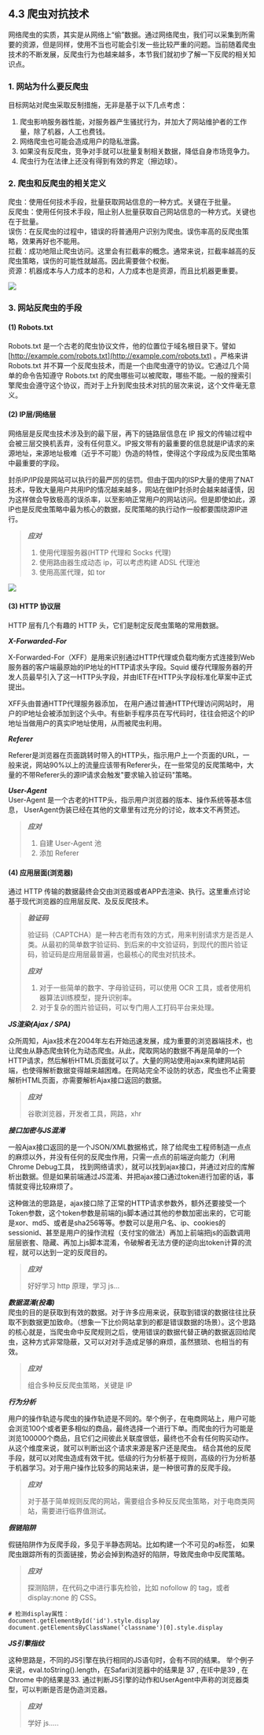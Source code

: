 ## 4.3 爬虫对抗技术

网络爬虫的实质，其实是从网络上“偷”数据。通过网络爬虫，我们可以采集到所需要的资源，但是同样，使用不当也可能会引发一些比较严重的问题。当前随着爬虫技术的不断发展，反爬虫行为也越来越多，本节我们就初步了解一下反爬的相关知识点。

### 1. 网站为什么要反爬虫

目标网站对爬虫采取反制措施，无非是基于以下几点考虑：

1. 爬虫影响服务器性能，对服务器产生骚扰行为，并加大了网站维护者的工作量，除了机器，人工也费钱。
2. 网络爬虫也可能会造成用户的隐私泄露。
3. 如果没有反爬虫，竞争对手就可以批量复制相关数据，降低自身市场竞争力。
4. 爬虫行为在法律上还没有得到有效的界定（擦边球）。

### 2. 爬虫和反爬虫的相关定义

爬虫：使用任何技术手段，批量获取网站信息的一种方式。关键在于批量。  
反爬虫：使用任何技术手段，阻止别人批量获取自己网站信息的一种方式。关键也在于批量。  
误伤：在反爬虫的过程中，错误的将普通用户识别为爬虫。误伤率高的反爬虫策略，效果再好也不能用。  
拦截：成功地阻止爬虫访问。这里会有拦截率的概念。通常来说，拦截率越高的反爬虫策略，误伤的可能性就越高。因此需要做个权衡。  
资源：机器成本与人力成本的总和，人力成本也是资源，而且比机器更重要。

![](/assets/spider1.png)

### 3. 网站反爬虫的手段

#### \(1\) Robots.txt

Robots.txt 是一个古老的爬虫协议文件，他的位置位于域名根目录下。譬如 [http://example.com/robots.txt](http://example.com/robots.txt) 。严格来讲 Robots.txt 并不算一个反爬虫技术，而是一个由爬虫遵守的协议。它通过几个简单的命令告知遵守 Robots.txt 的爬虫哪些可以被爬取，哪些不能。一般的搜索引擎爬虫会遵守这个协议，而对于上升到爬虫技术对抗的层次来说，这个文件毫无意义。

#### \(2\) IP层/网络层

网络层是反爬虫技术涉及到的最下层，再下的链路层信息在 IP 报文的传输过程中会被三层交换机丢弃，没有任何意义。IP报文带有的最重要的信息就是IP请求的来源地址，来源地址极难（近乎不可能）伪造的特性，使得这个字段成为反爬虫策略中最重要的字段。

封杀IP/IP段是网站可以执行的最严厉的惩罚。但由于国内的ISP大量的使用了NAT技术，导致大量用户共用IP的情况越来越多，网站在做IP封杀时会越来越谨慎，因为这样做会导致极高的误杀率，以至影响正常用户的网站访问。但是即使如此，源IP也是反爬虫策略中最为核心的数据，反爬策略的执行动作一般都要围绕源IP进行。

> _**应对**_
>
> 1. 使用代理服务器\(HTTP 代理和 Socks 代理\)
> 2. 使用路由器生成动态 ip，可以考虑构建 ADSL 代理池
> 3. 使用高匿代理，如 tor

![](/assets/路由器重连.png)

#### \(3\) HTTP 协议层

HTTP 层有几个有趣的 HTTP 头，它们是制定反爬虫策略的常用数据。

_**X-Forwarded-For**_

X-Forwarded-For（XFF）是用来识别通过HTTP代理或负载均衡方式连接到Web服务器的客户端最原始的IP地址的HTTP请求头字段。Squid 缓存代理服务器的开发人员最早引入了这一HTTP头字段，并由IETF在HTTP头字段标准化草案中正式提出。

XFF头由普通HTTP代理服务器添加， 在用户通过普通HTTP代理访问网站时， 用户的IP地址会被添加到这个头中。有些新手程序员在写代码时，往往会把这个的IP地址当做用户的真实IP地址使用，从而被爬虫利用。

_**Referer**_

Referer是浏览器在页面跳转时带入的HTTP头，指示用户上一个页面的URL，一般来说，网站90%以上的流量应该带有Referer头，在一些常见的反爬策略中，大量的不带Referer头的源IP请求会触发"要求输入验证码"策略。

_**User-Agent**_  
User-Agent 是一个古老的HTTP头，指示用户浏览器的版本、操作系统等基本信息， UserAgent伪装已经在其他的文章里有过充分的讨论，故本文不再赘述。

> _**应对**_
>
> 1. 自建 User-Agent 池
> 2. 添加 Referer

#### \(4\) 应用层面\(浏览器\)

通过 HTTP 传输的数据最终会交由浏览器或者APP去渲染、执行。这里重点讨论基于现代浏览器的应用层反爬、及反反爬技术。

> _**验证码**_
>
> 验证码（CAPTCHA）是一种古老而有效的方式，用来判别请求方是否是人类。从最初的简单数字验证码、到后来的中文验证码，到现代的图片验证码，验证码是应用层最普遍，也最核心的爬虫对抗技术。
>
> _**应对**_
>
> 1. 对于一些简单的数字、字母验证码，可以使用 OCR 工具，或者使用机器算法训练模型，提升识别率。
> 2. 对于复杂的图片验证码，可以专门用人工打码平台来处理。

_**JS渲染\(Ajax / SPA\)**_

众所周知，Ajax技术在2004年左右开始迅速发展，成为重要的浏览器端技术，也让爬虫从静态爬虫转化为动态爬虫。从此，爬取网站的数据不再是简单的一个HTTP请求，然后解析HTML页面就可以了。大量的网站使用ajax来构建网站前端，也使得解析数据变得越来越困难。在网站完全不设防的状态，爬虫也不止需要解析HTML页面，亦需要解析Ajax接口返回的数据。

> _**应对**_
>
> 谷歌浏览器，开发者工具，网路，xhr

_**接口加密与JS混淆**_

一般Ajax接口返回的是一个JSON/XML数据格式，除了给爬虫工程师制造一点点的麻烦以外，并没有任何的反爬虫作用，只需一点点的前端逆向能力（利用Chrome Debug工具， 找到网络请求），就可以找到ajax接口，并通过对应的库解析出数据。但是如果前端通过JS混淆、并把ajax接口通过token进行加密的话，事情就变得比较麻烦了。

这种做法的思路是，ajax接口除了正常的HTTP请求参数外，额外还要接受一个Token参数，这个token参数是前端的js脚本通过其他的参数加密出来的，它可能是xor、md5、或者是sha256等等。参数可以是用户名、ip、cookies的sessionid、甚至是用户的操作流程（支付宝的做法）再加上前端把js的函数调用层层嵌套、隐藏、再加上js脚本混淆，令破解者无法方便的逆向出token计算的流程，就可以达到一定的反爬目的。

> _**应对**_
>
> 好好学习 http 原理，学习 js...

_**数据混淆\(投毒\)**_  
爬虫的目的是获取到有效的数据。对于许多应用来说，获取到错误的数据往往比获取不到数据更加致命。（想象一下比价网站拿到的都是错误数据的场景）。这个思路的核心就是，当爬虫命中反爬规则之后，使用错误的数据代替正确的数据返回给爬虫，这种方式非常隐蔽，又可以对对手造成足够的麻烦，虽然猥琐、也相当的有效。

> _**应对**_
>
> 组合多种反反爬虫策略，关键是 IP

_**行为分析**_

用户的操作轨迹与爬虫的操作轨迹是不同的。举个例子，在电商网站上，用户可能会浏览100个或者更多相似的商品，最终选择一个进行下单。而爬虫的行为可能是浏览100000个商品，且它们之间彼此关联度很低，最终也不会有任何购买动作。从这个维度来说，就可以判断出这个请求来源是客户还是爬虫。 结合其他的反爬手段，就可以对爬虫造成有效干扰。低级的行为分析基于规则，高级的行为分析基于机器学习。对于用户操作比较多的网站来讲，是一种很可靠的反爬手段。

> _**应对**_
>
> 对于基于简单规则反爬的网站，需要组合多种反反爬虫策略，对于电商类网站，需要进行临界值测试。

_**假链陷阱**_

假链陷阱作为反爬手段，多见于半静态网站。比如构建一个不可见的a标签， 如果爬虫跟踪所有的页面链接，势必会掉到构造好的陷阱，导致爬虫命中反爬策略。

> _**应对**_
>
> 探测陷阱，在代码之中进行事先检验，比如 nofollow 的 tag，或者 display:none 的 CSS。

```
# 检测display属性：
document.getElementById('id').style.display
document.getElementsByClassName(’classname')[0].style.display
```

_**JS引擎指纹**_

这种思路是，不同的JS引擎在执行相同的JS语句时，会有不同的结果。 举个例子来说，eval.toString\(\).length，在Safari浏览器中的结果是 37 , 在IE中是39 , 在Chrome 中的结果是33. 通过判断JS引擎的动作和UserAgent中声称的浏览器类型，可以判断是否是伪造浏览器。

> _**应对**_
>
> 学好 js.....



